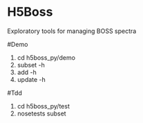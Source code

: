 # H5Boss
Exploratory tools for managing BOSS spectra

#Demo
1. cd h5boss_py/demo
2. subset -h
3. add -h
4. update -h

#Tdd
1. cd h5boss_py/test
2. nosetests subset
